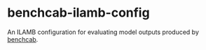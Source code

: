 # benchcab-ilamb-config
An ILAMB configuration for evaluating model outputs produced by [benchcab](https://github.com/CABLE-LSM/benchcab).
